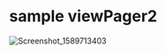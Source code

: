 # sample viewPager2

![Screenshot_1589713403](https://user-images.githubusercontent.com/16048679/82142752-d3b84d80-9853-11ea-9d00-197f87813893.png)
